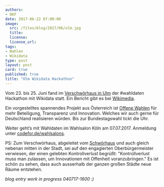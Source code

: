 ```yaml
---
authors: 
- OKF
date: 2017-06-22 07:00:00
image:
  src: /files/blog/2017/06/ulm.jpg
  title: 
  license:
  license_url: 
tags:
- Wahlen
- Wikidata
type: post
layout: post
card: true
published: true
title: "Ulm Wikidata Hackathon" 
---
```


Vom 23. bis 25. Juni fand im [Verschwörhaus in Ulm](https://verschwoerhaus.de/) der #wahldaten Hackathon mit Wikidata statt. 
Ein Bericht gibt es bei [Wikimedia](https://de.wikipedia.org/wiki/Wikipedia_Diskussion:Kurier#Bericht_vom_Wikidata-Wahldaten-Workshop).

Ein vorgestelltes spannendes Projekt aus Österreich ist [Offene Wahlen](http://offenewahlen.at/) für mehr Beteiligung, Transparenz und Innovation. 
Welches wir auch gerne für Deutschland realisieren würden. Bis zur Bundestagswahl tickt die Uhr.

Weiter geht’s mit Wahldaten im Wahlsalon Köln am 07.07.2017. Anmeldung unter [codefor.de/wahlsalons](codefor.de/wahlsalons).

PS: Zum Verschwörhaus, abgeleitet vom [Schwörhaus](https://de.wikipedia.org/wiki/Schw%C3%B6rhaus_(Ulm)) 
und auch gleich nebenan mitten in der Stadt, sei auf den engagierten Oberbürgermeister verwiesen, der einen gelebten Kontrollverlust begrüßt: "Kontrollverlust muss man zulassen, um Innovationen mit Offenheit voranzubringen."
Es ist schön zu sehen, dass auch ausserhalb der ganzen großen Städte neue Räume entstehen.

<i>blog entry work in progress 040717-1600 :) </i>

